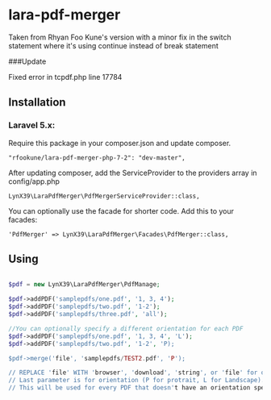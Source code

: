 # lara-pdf-merger

Taken from Rhyan Foo Kune's version with a minor fix in the switch statement where it's using continue instead of break statement<br/>

###Update

Fixed error in tcpdf.php line 17784
  
## Installation

### Laravel 5.x:

Require this package in your composer.json and update composer.

    "rfookune/lara-pdf-merger-php-7-2": "dev-master",

After updating composer, add the ServiceProvider to the providers array in config/app.php

    LynX39\LaraPdfMerger\PdfMergerServiceProvider::class,

You can optionally use the facade for shorter code. Add this to your facades:

    'PdfMerger' => LynX39\LaraPdfMerger\Facades\PdfMerger::class,
    
## Using

```php

$pdf = new LynX39\LaraPdfMerger\PdfManage;

$pdf->addPDF('samplepdfs/one.pdf', '1, 3, 4');
$pdf->addPDF('samplepdfs/two.pdf', '1-2');
$pdf->addPDF('samplepdfs/three.pdf', 'all');

//You can optionally specify a different orientation for each PDF
$pdf->addPDF('samplepdfs/one.pdf', '1, 3, 4', 'L');
$pdf->addPDF('samplepdfs/two.pdf', '1-2', 'P);

$pdf->merge('file', 'samplepdfs/TEST2.pdf', 'P');

// REPLACE 'file' WITH 'browser', 'download', 'string', or 'file' for output options
// Last parameter is for orientation (P for protrait, L for Landscape). 
// This will be used for every PDF that doesn't have an orientation specified
```

